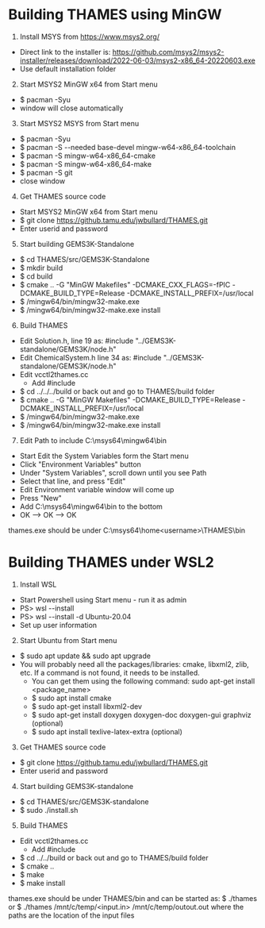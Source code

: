 # Building THAMES using MinGW
1. Install MSYS from https://www.msys2.org/
 * Direct link to the installer is: https://github.com/msys2/msys2-installer/releases/download/2022-06-03/msys2-x86_64-20220603.exe
 * Use default installation folder
 
2. Start MSYS2 MinGW x64 from Start menu
 * $ pacman -Syu
 * window will close automatically
 
3. Start MSYS2 MSYS from Start menu
 * $ pacman -Syu
 * $ pacman -S --needed base-devel mingw-w64-x86_64-toolchain
 * $ pacman -S mingw-w64-x86_64-cmake
 * $ pacman -S mingw-w64-x86_64-make
 * $ pacman -S git
 * close window
 
4. Get THAMES source code
 * Start MSYS2 MinGW x64 from Start menu
 * $ git clone https://github.tamu.edu/jwbullard/THAMES.git
 * Enter userid and password
 
5. Start building GEMS3K-Standalone
 * $ cd THAMES/src/GEMS3K-Standalone
 * $ mkdir build
 * $ cd build
 * $ cmake .. -G "MinGW Makefiles" -DCMAKE_CXX_FLAGS=-fPIC -DCMAKE_BUILD_TYPE=Release -DCMAKE_INSTALL_PREFIX=/usr/local
 * $ /mingw64/bin/mingw32-make.exe
 * $ /mingw64/bin/mingw32-make.exe install
 
6. Build THAMES
 * Edit Solution.h, line 19 as: #include "../GEMS3K-standalone/GEMS3K/node.h"
 * Edit ChemicalSystem.h line 34 as: #include "../GEMS3K-standalone/GEMS3K/node.h"
 * Edit vcctl2thames.cc
    - Add #include <algorithm>
 * $ cd ../../../build          or back out and go to THAMES/build folder
 * $ cmake .. -G "MinGW Makefiles" -DCMAKE_BUILD_TYPE=Release -DCMAKE_INSTALL_PREFIX=/usr/local
 * $ /mingw64/bin/mingw32-make.exe
 * $ /mingw64/bin/mingw32-make.exe install
 
 7. Edit Path to include C:\msys64\mingw64\bin
  * Start Edit the System Variables form the Start menu
  * Click "Environment Variables" button
  * Under "System Variables", scroll down until you see Path
  * Select that line, and press "Edit"
  * Edit Environment variable window will come up
  * Press "New"
  * Add C:\msys64\mingw64\bin to the bottom
  * OK --> OK --> OK
 
thames.exe should be under C:\msys64\home\<username>\THAMES\bin
 
# Building THAMES under WSL2
1. Install WSL
 * Start Powershell using Start menu - run it as admin
 * PS> wsl --install
 * PS> wsl --install -d Ubuntu-20.04
 * Set up user information
 
2. Start Ubuntu from Start menu
 * $ sudo apt update && sudo apt upgrade
 * You will probably need all the packages/libraries: cmake, libxml2, zlib, etc. If a command is not found, it needs to be installed.
   - You can get them using the following command: sudo apt-get install <package_name>
   - $ sudo apt install cmake
   - $ sudo apt-get install libxml2-dev
   - $ sudo apt-get install doxygen doxygen-doc doxygen-gui graphviz   (optional)
   - $ sudo apt install texlive-latex-extra                            (optional)
 
3. Get THAMES source code
 * $ git clone https://github.tamu.edu/jwbullard/THAMES.git
 * Enter userid and password
 
4. Start building GEMS3K-standalone
 * $ cd THAMES/src/GEMS3K-standalone
 * $ sudo ./install.sh
 
5. Build THAMES
 * Edit vcctl2thames.cc
    - Add #include <algorithm>
 * $ cd ../../build          or back out and go to THAMES/build folder
 * $ cmake ..
 * $ make
 * $ make install
 
 thames.exe should be under THAMES/bin and can be started as:
 $ ./thames           or
 $ ./thames /mnt/c/temp/<input.in> /mnt/c/temp/outout.out    where the paths are the location of the input files